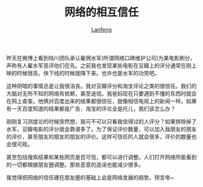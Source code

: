 ﻿---
layout: post
title:  网络的相互信任
author: <a href="http://panlanfeng.github.com/">Lanfeng</a>
---

昨天在微博上看到陆川团队承认雇佣水军(所谓网络口碑维护公司)为某电影刷分，声称有人雇水军恶评他们在先。之前我也发现某些电影在豆瓣上的评分通常在刚上映的时候很高，快下线的时候就降下来。也许也是水军的功劳吧。   


这种阴暗的事情总是让我很沮丧。我对豆瓣评分和淘宝评论之类的很信任。我们的大脑对无所不知的网络有依赖，甚至迷信。我爸妈现在只要遇到不懂的东西时就会在网上查查。他俩对百度出来的结果都很信任，就像相信电视上的新闻一样。如果有一天百度知道的结果都是广告，淘宝的评论全是托儿，我们该怎么办？   


刚刚复习测度论的时候突然想，我可不可以只看我信得过的人评分？如果排除掉了水军，豆瓣电影的评分就会靠谱多了。为了保证评价数量，可以加入我朋友的朋友的评价，甚至朋友的朋友的朋友的评价。这样可信任的人就会很多，评价的数量也会很可观。   


甚至包括搜索结果和某些网页是否可信，都可以进行调整。人们打开网络所能看到的一切都根据朋友圈调整。那些恶意的造谣也能减少很多。   


我觉得把网络的信任建在朋友圈的基础上会是网络发展的趋势。预言帝~


